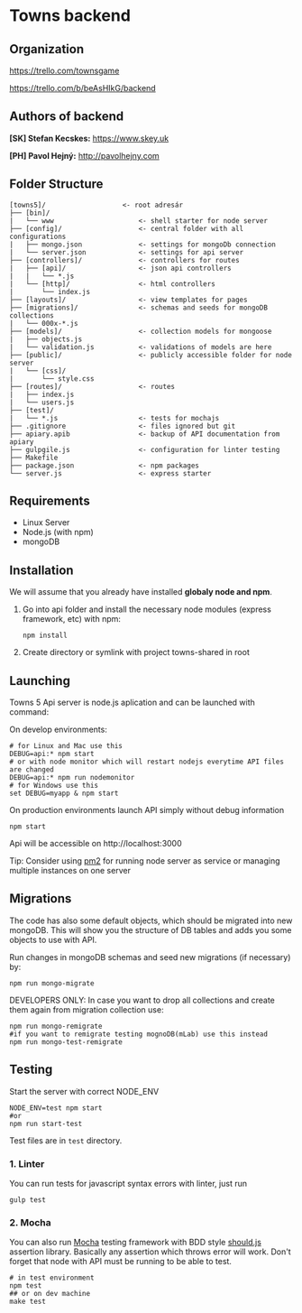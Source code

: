 # Towns backend


## Organization

https://trello.com/townsgame

https://trello.com/b/beAsHIkG/backend


## Authors of backend

**[SK] Stefan Kecskes:** https://www.skey.uk

**[PH] Pavol Hejný:** http://pavolhejny.com


## Folder Structure

    [towns5]/                   <- root adresár
	├── [bin]/
	|   └── www                     <- shell starter for node server
	├── [config]/                   <- central folder with all configurations
	|   ├── mongo.json              <- settings for mongoDb connection
	|   └── server.json             <- settings for api server
	├── [controllers]/              <- controllers for routes
	|   ├── [api]/                  <- json api controllers
	|   |   └── *.js                
	|   └── [http]/                 <- html controllers
	|       └── index.js            
	├── [layouts]/                  <- view templates for pages
	├── [migrations]/               <- schemas and seeds for mongoDB collections    
	|   └── 000x-*.js     
	├── [models]/                   <- collection models for mongoose
	|   ├── objects.js          
	|   └── validation.js           <- validations of models are here
	├── [public]/                   <- publicly accessible folder for node server 
	|   └── [css]/
	|       └── style.css
	├── [routes]/                   <- routes
	|   ├── index.js           
	|   └── users.js
	├── [test]/                     
	|   └── *.js                    <- tests for mochajs
	├── .gitignore                  <- files ignored but git
	├── apiary.apib                 <- backup of API documentation from apiary 
	├── gulpgile.js                 <- configuration for linter testing
	├── Makefile                    
	├── package.json                <- npm packages
	└── server.js                   <- express starter


## Requirements

- Linux Server
- Node.js (with npm)
- mongoDB


## Installation

We will assume that you already have installed **globaly node and npm**.

1. Go into api folder and install the necessary node modules (express framework, etc) with npm:

	`npm install`


2. Create directory or symlink with project towns-shared in root



## Launching

Towns 5 Api server is node.js aplication and can be launched with command:

On develop environments:

	# for Linux and Mac use this
	DEBUG=api:* npm start
	# or with node monitor which will restart nodejs everytime API files are changed
	DEBUG=api:* npm run nodemonitor
	# for Windows use this
	set DEBUG=myapp & npm start

On production environments launch API simply without debug information

    npm start

Api will be accessible on http://localhost:3000

Tip: Consider using [pm2](https://www.npmjs.com/package/pm2) for running node server as service or managing multiple instances on one server

## Migrations

The code has also some default objects, which should be migrated into new mongoDB. This will show you the structure
of DB tables and adds you some objects to use with API.

Run changes in mongoDB schemas and seed new migrations (if necessary) by: 

    npm run mongo-migrate
    
DEVELOPERS ONLY: In case you want to drop all collections and create them again from migration collection use:
    
    npm run mongo-remigrate
    #if you want to remigrate testing mognoDB(mLab) use this instead
    npm run mongo-test-remigrate
	
## Testing

Start the server with correct NODE_ENV 
    
    NODE_ENV=test npm start
    #or
    npm run start-test

Test files are in `test` directory.

### 1. Linter

You can run tests for javascript syntax errors with linter, just run

	gulp test


### 2. Mocha
 
You can also run [Mocha](https://mochajs.org) testing framework with BDD style
[should.js](https://github.com/shouldjs/should.js) assertion library. Basically any assertion which throws error
will work. Don't forget that node with API must be running to be able to test.

	# in test environment
	npm test
	## or on dev machine
	make test

